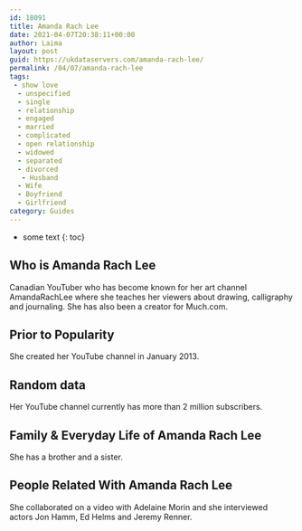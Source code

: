 ```yaml
---
id: 18091
title: Amanda Rach Lee
date: 2021-04-07T20:38:11+00:00
author: Laima
layout: post
guid: https://ukdataservers.com/amanda-rach-lee/
permalink: /04/07/amanda-rach-lee
tags:
 - show love
  - unspecified
  - single
  - relationship
  - engaged
  - married
  - complicated
  - open relationship
  - widowed
  - separated
  - divorced
   - Husband
  - Wife
  - Boyfriend
  - Girlfriend
category: Guides
---
```


* some text
{: toc}


## Who is Amanda Rach Lee
                  
                  
                  
Canadian YouTuber who has become known for her art channel AmandaRachLee where she teaches her viewers about drawing, calligraphy and journaling. She has also been a creator for Much.com. 
                  
              
            
              
            
                
                
                
## Prior to Popularity
                  
                  
                  
She created her YouTube channel in January 2013. 
                  
              
            
              
            
                
                
                
## Random data
                  
                  
                  
Her YouTube channel currently has more than 2 million subscribers. 
                  
              
            
              
            
                
                
                
## Family & Everyday Life of Amanda Rach Lee
                  
                  
                  
She has a brother and a sister. 
                  
              
            
              
            
                
                
                
## People Related With Amanda Rach Lee
                  
                  
                  
She collaborated on a video with Adelaine Morin and she interviewed actors Jon Hamm, Ed Helms and Jeremy Renner. 
                  
              
            
              
            
                
              
            
              
              
            
            
              
            
          
          
          